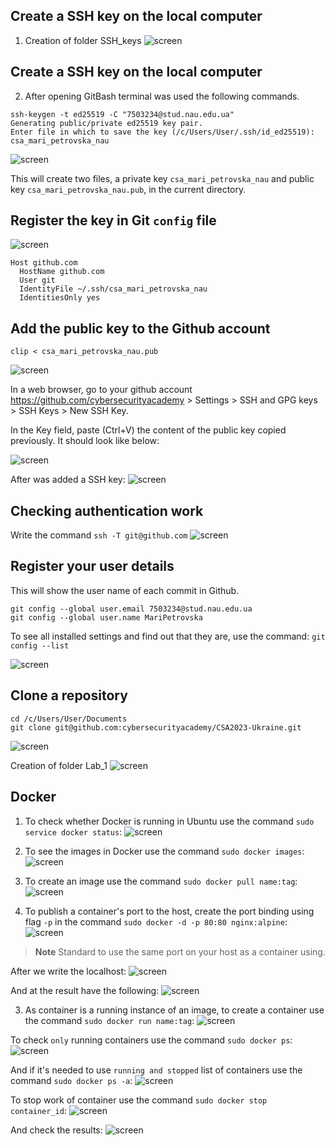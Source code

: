 ## Create a SSH key on the local computer
1. Creation of folder SSH_keys
![screen](screenshots/1.png)

## Create a SSH key on the local computer
2. After opening GitBash terminal was used the following commands.
```
ssh-keygen -t ed25519 -C "7503234@stud.nau.edu.ua"
Generating public/private ed25519 key pair.
Enter file in which to save the key (/c/Users/User/.ssh/id_ed25519): csa_mari_petrovska_nau
```
![screen](screenshots/2.png)

This will create two files, a private key `csa_mari_petrovska_nau` and public key `csa_mari_petrovska_nau.pub`, in the current directory.

## Register the key in Git `config` file
![screen](screenshots/10.png)

```
Host github.com
  HostName github.com
  User git
  IdentityFile ~/.ssh/csa_mari_petrovska_nau
  IdentitiesOnly yes
```

## Add the public key to the Github account

```
clip < csa_mari_petrovska_nau.pub
```
![screen](screenshots/4.png)

In a web browser, go to your github account https://github.com/cybersecurityacademy > Settings > SSH and GPG keys > SSH Keys > New SSH Key.

In the Key field, paste (Ctrl+V) the content of the public key copied previously. It should look like below:

![screen](screenshots/5.png)

After was added a SSH key:
![screen](screenshots/5.1.png)

## Checking authentication work
Write the command `ssh -T git@github.com`
![screen](screenshots/6.png)

## Register your user details
This will show the user name of each commit in Github.
```
git config --global user.email 7503234@stud.nau.edu.ua
git config --global user.name MariPetrovska
```
To see all installed settings and find out that they are, use the command: 
`git config --list`

![screen](screenshots/7.png)

## Clone a repository
```
cd /c/Users/User/Documents
git clone git@github.com:cybersecurityacademy/CSA2023-Ukraine.git
```
![screen](screenshots/8.png)

Creation of folder Lab_1
![screen](screenshots/9.png)


## Docker

1. To check whether Docker is running in Ubuntu use the command `sudo service docker status`:
![screen](screenshots/status_docker.png)

2. To see the images in Docker use the command `sudo docker images`:
![screen](screenshots/image_ubuntu.png)

3. To create an image use the command `sudo docker pull name:tag`:
![screen](screenshots/alpine.png)

4. To publish a container's port to the host, create the port binding using flag  `-p` in the command `sudo docker -d -p 80:80 nginx:alpine`:
![screen](screenshots/port.png)

> **Note**
> Standard to use the same port on your host as a container using.

After we write the localhost:
![screen](screenshots/localhost.png)

And at the result have the following:
![screen](screenshots/welcome.png)

3. As container is a running instance of an image, to create a container use the command `sudo docker run name:tag`:
![screen](screenshots/creationofcontainer.png)

To check `only` running containers use the command `sudo docker ps`:
![screen](screenshots/container.png)

And if it's needed to use `running and stopped` list of containers use the command `sudo docker ps -a`:
![screen](screenshots/ps-a.png)

To stop work of container use the command `sudo docker stop container_id`:
![screen](screenshots/stop.png)

And check the results:
![screen](screenshots/container_stop.png)





